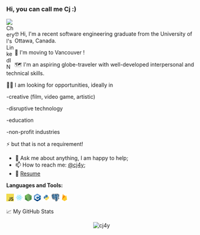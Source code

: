 ### Hi, you can call me Cj :)
<a href="https://www.linkedin.com/in/cheryltollola/">
  <img align="left" alt="Cheryl's LinkedIN" width="22px" src="https://raw.githubusercontent.com/peterthehan/peterthehan/master/assets/linkedin.svg" />
</a>
<br />

🤓 Hi, I'm a recent software engineering graduate from the University of Ottawa, Canada. 

🚚 I'm moving to Vancouver !

🗺️ I'm an aspiring globe-traveler with well-developed interpersonal and technical skills. 

👩‍💻 I am looking for opportunities, ideally in 

-creative (film, video game, artistic)

-disruptive technology

-education

-non-profit industries

⚡ but that is not a requirement!
 
- 💬 Ask me about anything, I am happy to help;
- 📫 How to reach me: [@cj4y](cjtollola@gmail.com);
- 📝 [Resume]()

**Languages and Tools:**  

<code><img height="20" src="https://raw.githubusercontent.com/github/explore/80688e429a7d4ef2fca1e82350fe8e3517d3494d/topics/javascript/javascript.png"></code>
<code><img height="20" src="https://raw.githubusercontent.com/github/explore/80688e429a7d4ef2fca1e82350fe8e3517d3494d/topics/react/react.png"></code>
<code><img height="20" src="https://raw.githubusercontent.com/github/explore/80688e429a7d4ef2fca1e82350fe8e3517d3494d/topics/nodejs/nodejs.png"></code>
<code><img height="20" src="https://raw.githubusercontent.com/github/explore/80688e429a7d4ef2fca1e82350fe8e3517d3494d/topics/cpp/cpp.png"></code>
<code><img height="20" src="https://raw.githubusercontent.com/github/explore/80688e429a7d4ef2fca1e82350fe8e3517d3494d/topics/python/python.png"></code>
<code><img height="20" src="https://raw.githubusercontent.com/github/explore/80688e429a7d4ef2fca1e82350fe8e3517d3494d/topics/postgresql/postgresql.png"></code>
<code><img height="20" src="https://raw.githubusercontent.com/github/explore/80688e429a7d4ef2fca1e82350fe8e3517d3494d/topics/firebase/firebase.png"></code>

<!--END_SECTION:waka-->

📈 My GitHub Stats

<p align="center"> <img src="https://github-readme-stats.vercel.app/api?username=Cj4y&show_icons=true&theme=gotham" alt="cj4y" />




